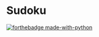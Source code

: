 # Sudoku
[![forthebadge made-with-python](http://ForTheBadge.com/images/badges/made-with-python.svg)](https://www.python.org/)
